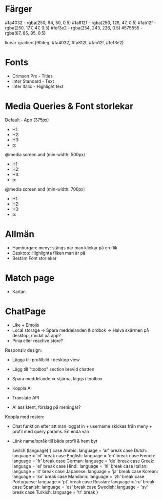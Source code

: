 # Färger

#fa4032 - rgba(250, 64, 50, 0.5)
#fa812f - rgba(250, 129, 47, 0.5)
#fab12f - rgba(250, 177, 47, 0.5)
#fef3e2 - rgba(254, 243, 226, 0.5)
#575555 - rgba(87, 85, 85, 0.5)

linear-gradient(90deg, #fa4032, #fa812f, #fab12f, #fef3e2)

# Fonts

- Crimson Pro - Titles
- Inter Standard - Text
- Inter Italic - Highlight text

# Media Queries & Font storlekar

Default - App (375px)

- H1:
- H2:
- H3:
- p:

@media screen and (min-width: 500px)

- H1:
- H2:
- H3:
- p:

@media screen and (min-width: 700px)

- H1:
- H2:
- H3:
- p:

# Allmän

- Hamburgare meny: stängs när man klickar på en flik
- Desktop: Highlighta fliken man är på
- Bestäm Font storlekar

# Match page

- Kartan

# ChatPage

- Like + Emojis
- Local storage => Spara meddelanden & ordbok
  => Halva skärmen på desktop, modal på app?
- Pinia eller reactive store?

Responsiv design:

- Lägga till profilbild i desktop view
- Lägg till "toolbox" section brevid chatten
- Spara meddelande => stjärna, läggs i toolbox

- Koppla AI
- Translate API
- AI assistent, förslag på meningar?

Koppla med resten:

- Chat funktion efter att man loggat in + username skickas från meny + profil med query params. En enda vän
- Länk name/språk till både profil & hem byt

  switch (language) {
  case Arabic:
  language = 'ar'
  break
  case Dutch:
  language = 'nl'
  break
  case English:
  language = 'en'
  break
  case French:
  language = 'fr'
  break
  case German:
  language = 'de'
  break
  case Greek:
  language = 'el'
  break
  case Hindi:
  language = 'hi'
  break
  case Italian:
  language = 'it'
  break
  case Japanese:
  language = 'ja'
  break
  case Korean:
  language = 'ko'
  break
  case Mandarin:
  language = 'zh'
  break
  case Portuguese:
  language = 'pt'
  break
  case Russian:
  language = 'ru'
  break
  case Spanish:
  language = 'es'
  break
  case Swedish:
  language = 'sv'
  break
  case Turkish:
  language = 'tr'
  break
  }

